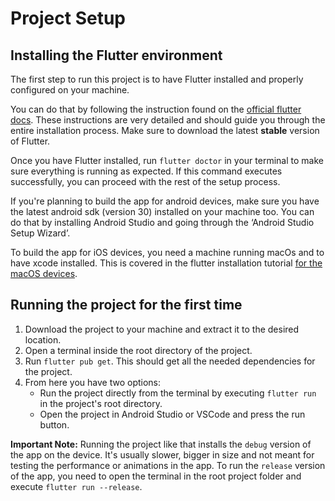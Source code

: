 # Project Setup

## Installing the Flutter environment

The first step to run this project is to have Flutter installed and properly configured on your machine.

You can do that by following the instruction found on the [official flutter docs](https://flutter.dev/docs/get-started/install). These instructions are very detailed and should guide you through the entire installation process. Make sure to download the latest **stable** version of Flutter.  

Once you have Flutter installed, run `flutter doctor` in your terminal to make sure everything is running as expected. If this command executes successfully, you can proceed with the rest of the setup process.

If you're planning to build the app for android devices, make sure you have the latest android sdk (version 30) installed on your machine too. You can do that by installing Android Studio and going through the ‘Android Studio Setup Wizard’.

To build the app for iOS devices, you need a machine running macOs and to have xcode installed. This is covered in the flutter installation tutorial [for the macOS devices](https://flutter.dev/docs/get-started/install/macos#ios-setup).

## Running the project for the first time

1. Download the project to your machine and extract it to the desired location.
2. Open a terminal inside the root directory of the project.
3. Run `flutter pub get`. This should get all the needed dependencies for the project.
4. From here you have two options:
   - Run the project directly from the terminal by executing `flutter run` in the project's root directory.
   - Open the project in Android Studio or VSCode and press the run button.

**Important Note:** Running the project like that installs the `debug` version of the app on the device. It's usually slower, bigger in size and not meant for testing the performance or animations in the app. To run the `release` version of the app, you need to open the terminal in the root project folder and execute `flutter run --release`.